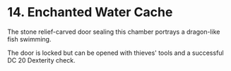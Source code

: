 # 14. Enchanted Water Cache

The stone relief-carved door sealing this chamber portrays a dragon-like fish swimming.

The door is locked but can be opened with thieves' tools and a successful DC 20 Dexterity check.